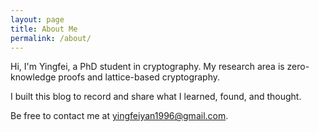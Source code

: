 ```yaml
---
layout: page
title: About Me
permalink: /about/
---
```


Hi, I'm Yingfei, a PhD student in cryptography. My research area is zero-knowledge proofs and lattice-based cryptography. 

I built this blog to record and share what I learned, found, and thought.

Be free to contact me at yingfeiyan1996@gmail.com.
